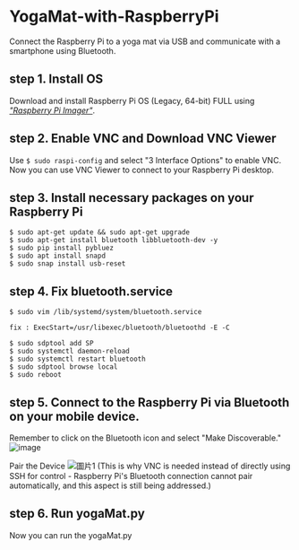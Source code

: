 # YogaMat-with-RaspberryPi
Connect the Raspberry Pi to a yoga mat via USB and communicate with a smartphone using Bluetooth.

## step 1. Install OS

Download and install Raspberry Pi OS (Legacy, 64-bit) FULL using *["Raspberry Pi Imager"](https://www.raspberrypi.com/software/)*.

## step 2. Enable VNC and Download VNC Viewer

Use `$ sudo raspi-config` and select "3 Interface Options" to enable VNC.  
Now you can use VNC Viewer to connect to your Raspberry Pi desktop.

## step 3. Install necessary packages on your Raspberry Pi

```
$ sudo apt-get update && sudo apt-get upgrade
$ sudo apt-get install bluetooth libbluetooth-dev -y
$ sudo pip install pybluez
$ sudo apt install snapd
$ sudo snap install usb-reset
```

## step 4. Fix bluetooth.service

```
$ sudo vim /lib/systemd/system/bluetooth.service

fix : ExecStart=/usr/libexec/bluetooth/bluetoothd -E -C

$ sudo sdptool add SP
$ sudo systemctl daemon-reload
$ sudo systemctl restart bluetooth
$ sudo sdptool browse local
$ sudo reboot
```

## step 5. Connect to the Raspberry Pi via Bluetooth on your mobile device.

Remember to click on the Bluetooth icon and select "Make Discoverable."
![image](https://github.com/cs900529/YogaMat-with-RaspberryPi/assets/100250385/adbc82eb-771e-4c76-affc-1f48c708bcc6)

Pair the Device
![圖片1](https://github.com/cs900529/YogaMat-with-RaspberryPi/assets/100250385/e61d294c-3fb3-4ab9-b699-d96a06d26b4e)
(This is why VNC is needed instead of directly using SSH for control - Raspberry Pi's Bluetooth connection cannot pair automatically, and this aspect is still being addressed.)

## step 6. Run  yogaMat.py
Now you can run the yogaMat.py
